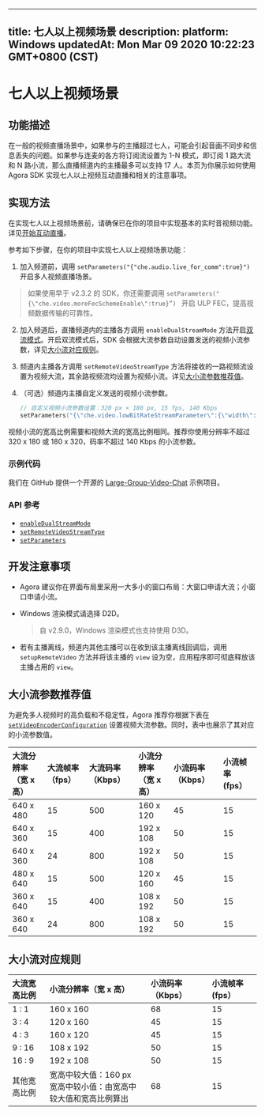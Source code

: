 
---
title: 七人以上视频场景
description: 
platform: Windows
updatedAt: Mon Mar 09 2020 10:22:23 GMT+0800 (CST)
---
# 七人以上视频场景
## 功能描述

在一般的视频直播场景中，如果参与的主播超过七人，可能会引起音画不同步和信息丢失的问题。如果参与连麦的各方将订阅流设置为 1-N 模式，即订阅 1 路大流和 N 路小流，那么直播频道内的主播最多可以支持 17 人。本页为你展示如何使用 Agora SDK  实现七人以上视频互动直播和相关的注意事项。


## 实现方法

在实现七人以上视频场景前，请确保已在你的项目中实现基本的实时音视频功能。详见[开始互动直播](../../cn/Audio%20Broadcast/start_live_windows.md)。

参考如下步骤，在你的项目中实现七人以上视频场景功能：

1. 加入频道前，调用 `setParameters("{"che.audio.live_for_comm":true}")` 开启多人视频直播场景。

> 如果使用早于 v2.3.2 的 SDK，你还需要调用 `setParameters("{\"che.video.moreFecSchemeEnable\":true}”) ` 开启 ULP FEC，提高视频数据传输的可靠性。

2. 加入频道后，直播频道内的主播各方调用 `enableDualStreamMode` 方法开启[双流模式](https://docs.agora.io/cn/Agora%20Platform/terms?platform=All%20Platforms#a-name-duala双流模式)。开启双流模式后，SDK 会根据大流参数自动设置发送的视频小流参数，详见[大小流对应规则](#rule)。

3. 频道内主播各方调用 `setRemoteVideoStreamType` 方法将接收的一路视频流设置为视频大流，其余路视频流均设置为视频小流。详见[大小流参数推荐值](#reco)。

4. （可选）频道内主播自定义发送的视频小流参数。

   ```c++
   // 自定义视频小流参数设置：320 px × 180 px, 15 fps, 140 Kbps
   setParameters("{\"che.video.lowBitRateStreamParameter\":{\"width\":320,\"height\":180,\"frameRate\":15,\"bitRate\":140}}");
   ```
	 
  <div class="alert note">视频小流的宽高比例需要和视频大流的宽高比例相同。推荐你使用分辨率不超过 320 x 180 或 180 x 320，码率不超过 140 Kbps 的小流参数。</div>

### 示例代码

我们在 GitHub 提供一个开源的 [Large-Group-Video-Chat](https://github.com/AgoraIO/Advanced-Video/tree/master/Large-Group-Video-Chat) 示例项目。

### API 参考

- [`enableDualStreamMode`](https://docs.agora.io/cn/Audio%20Broadcast/API%20Reference/cpp/classagora_1_1rtc_1_1_i_rtc_engine.html#a72846f5bf13726e7a61497e2fef65972)
- [`setRemoteVideoStreamType`](https://docs.agora.io/cn/Audio%20Broadcast/API%20Reference/cpp/classagora_1_1rtc_1_1_i_rtc_engine.html#a3929299ead74cf86ff54b182d0b9be23)
- [`setParameters`](https://docs.agora.io/cn/Audio%20Broadcast/API%20Reference/cpp/classagora_1_1rtc_1_1_i_rtc_engine_parameter.html#adde9cb68e2ef2216d7fd1976fd5f1d75)

## 开发注意事项

- Agora 建议你在界面布局里采用一大多小的窗口布局：大窗口申请大流；小窗口申请小流。

- Windows 渲染模式请选择 D2D。

  > 自 v2.9.0，Windows 渲染模式也支持使用 D3D。

- 若有主播离线，频道内其他主播可以在收到该主播离线回调后，调用 ` setupRemoteVideo` 方法并将该主播的 `view` 设为空，应用程序即可彻底释放该主播占用的 `view`。


<a name="reco"></a>
## 大小流参数推荐值
为避免多人视频时的高负载和不稳定性，Agora 推荐你根据下表在 [`setVideoEncoderConfiguration`](https://docs.agora.io/cn/Audio%20Broadcast/API%20Reference/cpp/classagora_1_1rtc_1_1_i_rtc_engine.html#a9bcbdcee0b5c52f96b32baec1922cf2e) 设置视频大流参数。同时，表中也展示了其对应的小流参数值。

| 大流分辨率（宽 x 高） | 大流帧率（fps） | 大流码率（Kbps） | 小流分辨率（宽 x 高） | 小流码率 （Kbps） | 小流帧率 (fps） |
| :-------------------- | :-------------- | :--------------- | :-------------------- | :---------------- | :------------------------ |
| 640 x 480             | 15              | 500              | 160 x 120             | 45                | 15                        |
| 640 x 360             | 15              | 400              | 192 x 108             | 50                |            15                |
| 640 x 360             | 24              | 800              | 192 x 108             | 50                |        15                    |
| 480 x 640             | 15              | 500              | 120 x 160             | 45                |         15                   |
| 360 x 640             | 15              | 400              | 108 x 192             | 50                |          15                  |
| 360 x 640             | 24              | 800              | 108 x 192             | 50                |           15                 |


<a name="rule"></a>
## 大小流对应规则

| 大流宽高比例 | 小流分辨率（宽 x 高）                                        | 小流码率 （Kbps） | 小流帧率 (fps） |
| :----------- | :----------------------------------------------------------- | :---------------- | :------------------------ |
| 1 : 1        | 160 x 160                                                    | 68                | 15                        |
| 3 : 4        | 120 x 160                                                    | 45                |       15                    |
| 4 : 3        | 160 x 120                                                    | 45                |        15                   |
| 9 : 16       | 108 x 192                                                    | 50                |        15                   |
| 16 : 9       | 192 x 108                                                    | 50                |          15                 |
| 其他宽高比例 | 宽高中较大值：160 px<br>宽高中较小值：由宽高中较大值和宽高比例算出 | 68                |                      15     |

